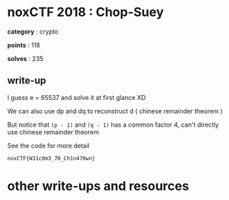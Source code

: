 # noxCTF 2018 : Chop-Suey

**category** : crypto

**points** : 118

**solves** : 235

## write-up

I guess e = 65537 and solve it at first glance XD

We can also use dp and dq to reconstruct d ( chinese remainder theorem )

But notice that `(p - 1)` and `(q - 1)` has a common factor 4, can't directly use chinese remainder theorem

See the code for more detail

`noxCTF{W31c0m3_70_Ch1n470wn}`

# other write-ups and resources

